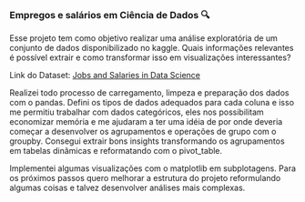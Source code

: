 ### **Empregos e salários em Ciência de Dados 🔍**

Esse projeto tem como objetivo realizar uma análise exploratória de um conjunto de dados disponibilizado no kaggle. Quais informações relevantes é possível extrair e como transformar isso em visualizações interessantes?

Link do Dataset: [Jobs and Salaries in Data Science](https://www.kaggle.com/datasets/hummaamqaasim/jobs-in-data)

Realizei todo processo de carregamento, limpeza e preparação dos dados com o pandas. Defini os tipos de dados adequados para cada coluna e isso me permitiu trabalhar com dados categóricos, eles nos possibilitam economizar memória e me ajudaram a ter uma idéia de por onde deveria começar a desenvolver os agrupamentos e operações de grupo com o groupby. Consegui extrair bons insights transformando os agrupamentos em tabelas dinâmicas e reformatando com o pivot_table.

Implementei algumas visualizações com o matplotlib em subplotagens. Para os próximos passos quero melhorar a estrutura do projeto reformulando algumas coisas e talvez desenvolver análises mais complexas.
